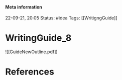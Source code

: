 #### Meta information
22-09-21, 20:05
Status: #idea
Tags: [[WritigngGuide]]





# WritingGuide_8

![[GuideNewOutline.pdf]]





# References
